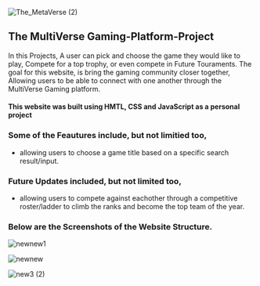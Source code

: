 ![The_MetaVerse (2)](https://github.com/DanielsWebDevelopment/Gaming-Platform-Website/assets/129445203/93f0e2b2-ffb3-49b5-a2a9-85c210844a71)

## The MultiVerse Gaming-Platform-Project

In this Projects, A user can pick and choose the game they would like to play, 
Compete for a top trophy, or even compete in Future Touraments. 
The goal for this website, is bring the gaming community closer together, Allowing users 
to be able to connect with one another through the MultiVerse Gaming platform.

#### This website was built using HMTL, CSS and JavaScript as a personal project

### Some of the Feautures include, but not limitied too, 

* allowing users to choose a game title based on a specific search result/input.

### Future Updates included, but not limited too, 
* allowing users to compete against eachother through a competitive roster/ladder to climb the ranks and become the top team of the year. 

### Below are the Screenshots of the Website Structure.
![newnew1](https://github.com/DanielsWebDevelopment/DanielsWebDevelopment/assets/129445203/984541f0-da51-4630-af90-0e77c236a8d0)

![newnew](https://github.com/DanielsWebDevelopment/DanielsWebDevelopment/assets/129445203/15c7bce1-17f9-4d4c-b604-a42d50a72f72)

![new3 (2)](https://github.com/DanielsWebDevelopment/DanielsWebDevelopment/assets/129445203/509ff372-a7ed-43da-8a80-f65692c589dd)
